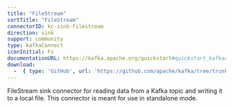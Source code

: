```yaml
---
title: "FileStream"
sortTitle: "FileStream"
connectorID: kc-sink-filestream
direction: sink
support: community
type: kafkaConnect
iconInitial: Fs
documentationURL: https://kafka.apache.org/quickstart#quickstart_kafkaconnect
download:
  -  { type: 'GitHub', url: 'https://github.com/apache/kafka/tree/trunk/connect/file' }
---
```


FileStream sink connector for reading data from a Kafka topic and writing it to a local file. This connector is meant for use in standalone mode.
